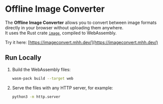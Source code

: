 # Offline Image Converter

The **Offline Image Converter** allows you to convert between image formats directly in your browser without uploading them anywhere.  
It uses the Rust crate [`image`](https://crates.io/crates/image), compiled to WebAssembly.  

Try it here: [https://imageconvert.mhh.dev/](https://imageconvert.mhh.dev/)

## Run Locally

1. Build the WebAssembly files:
   ```bash
   wasm-pack build --target web
   ```
2. Serve the files with any HTTP server, for example:
   ```bash
   python3 -m http.server
   ```